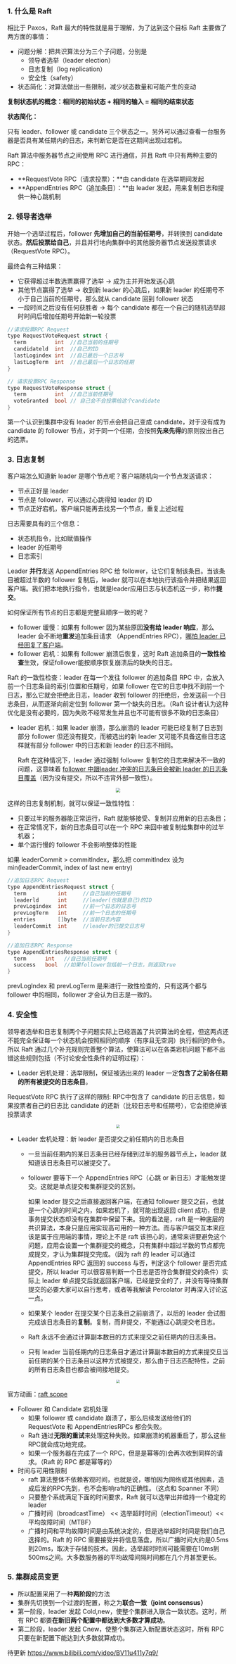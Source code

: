 ### 1. 什么是 Raft
相比于 Paxos，Raft 最大的特性就是易于理解，为了达到这个目标 Raft 主要做了两方面的事情：

- 问题分解：把共识算法分为三个子问题，分别是
  - 领导者选举（leader election）
  - 日志复制（log replication）
  - 安全性（safety）
- 状态简化：对算法做出一些限制，减少状态数量和可能产生的变动

**复制状态机的概念：相同的初始状态 + 相同的输入 = 相同的结束状态**

**状态简化：**

只有 leader、follower 或 candidate 三个状态之一。另外可以通过查看一台服务器是否具有某任期内的日志，来判断它是否在这期间出现过宕机。

Raft 算法中服务器节点之间使用 RPC 进行通信，并且 Raft 中只有两种主要的 RPC：

- **RequestVote RPC（请求投票）：**由 candidate 在选举期间发起
- **AppendEntries RPC（追加条目）：**由 leader 发起，用来复制日志和提供一种心跳机制

### 2. 领导者选举

开始一个选举过程后，follower **先增加自己的当前任期号**，并转换到 candidate 状态。**然后投票给自己**，并且并行地向集群中的其他服务器节点发送投票请求（RequestVote RPC）。

最终会有三种结果：

- 它获得超过半数选票赢得了选举 -> 成为主并开始发送心跳
- 其他节点赢得了选举 -> 收到新 leader 的心跳后，如果新 leader 的任期号不小于自己当前的任期号，那么就从 candidate 回到 follower 状态
- 一段时间之后没有任何获胜者 -> 每个 candidate 都在一个自己的随机选举超时时间后增加任期号开始新一轮投票

```c
//请求投票RPC Request
type RequestVoteRequest struct {
  term         int  //自己当前的任期号
  candidateld  int  //自己的ID
  lastLogindex int  //自已最后一个日志号
  lastLogTerm  int  //自己最后一个日志的任期
}
```

```c
// 请求投票RPC Response
type RequestVoteResponse struct {
  term         int  //自己当前任期号
  voteGranted  bool // 自己会不会投票给这个candidate
}
```

第一个认识到集群中没有 leader 的节点会把自己变成 candidate，对于没有成为 candidate 的 follower 节点，对于同一个任期，会按照**先来先得**的原则投出自己的选票。

### 3. 日志复制

客户端怎么知道新 leader 是哪个节点呢？客户端随机向一个节点发送请求：

- 节点正好是 leader
- 节点是 follower，可以通过心跳得知 leader 的 ID
- 节点正好宕机，客户端只能再去找另一个节点，重复上述过程

日志需要具有的三个信息：

- 状态机指令，比如赋值操作
- leader 的任期号
- 日志索引

Leader **并行**发送 AppendEntries RPC 给 follower，让它们复制该条目。当该条目被超过半数的 follower 复制后，leader 就可以在本地执行该指令并把结果返回客户端。我们把本地执行指令，也就是leader应用日志与状态机这一步，称作**提交**。

如何保证所有节点的日志都是完整且顺序一致的呢？

- follower 缓慢：如果有 follower 因为某些原因**没有给 leader 响应**，那么 leader 会不断地**重发**追加条目请求 （AppendEntries RPC），<u>哪怕 leader 已经回复了客户端</u>。
- follower 宕机：如果有 follower 崩溃后恢复，这时 Raft 追加条目的**一致性检查**生效，保证follower能按顺序恢复崩溃后的缺失的日志。

Raft 的一致性检查：leader 在每一个发往 follower 的追加条目 RPC 中，会放入前一个日志条目的索引位置和任期号，如果 follower 在它的日志中找不到前一个日志，那么它就会拒绝此日志，leader 收到 follower 的拒绝后，会发送前一个日志条目，从而逐渐向前定位到 follower 第一个缺失的日志。（Raft 设计者认为这种优化是没有必要的，因为失败不经常发生并且也不可能有很多不致的日志条目）

- leader 宕机：如果 leader 崩溃，那么崩溃的 leader 可能已经复制了日志到部分 follower 但还没有提交，而被选出的新 leader 又可能不具备这些日志这样就有部分 follower 中的日志和新 leader 的日志不相同。

  Raft 在这种情况下，leader 通过强制 follower 复制它的日志来解决不一致的问题，这意味着 <u>follower 中跟leader 冲突的日志条目会被新 leader 的日志条目覆盖</u>（因为没有提交，所以不违背外部一致性）。

<center><img src="raft.png" style="zoom:60%"></center>

这样的日志复制机制，就可以保证一致性特性：

- 只要过半的服务器能正常运行，Raft 就能够接受、复制并应用新的日志条目；
- 在正常情况下，新的日志条目可以在一个 RPC 来回中被复制给集群中的过半机器；
- 单个运行慢的 follower 不会影响整体的性能

如果 leaderCommit > commitlndex，那么把 commitlndex 设为 min(leaderCommit, index of last new entry)

```c
//追加日志RPC Request
type AppendEntriesRequest struct {
  term          int     //自己当前的任期号
  leaderld      int     //leader(也就是自己)的ID
  prevLogindex  int     //前一个日志的日志号
  prevLogTerm   int     //前一个日志的任期号
  entries       []byte  //当前日志内容
  leaderCommit  int     //leader的已提交日志号
}
```

```c
//追加日志RPC Response
type AppendEntriesResponse struct {
  term      int   //自己当前任期号
  success   bool  //如果follower包括前一个日志，则返回true
}
```

prevLoglndex 和 prevLogTerm 是来进行一致性检查的，只有这两个都与 follower 中的相同，follower 才会认为日志是一致的。

### 4. 安全性

领导者选举和日志复制两个子问题实际上已经涵盖了共识算法的全程，但这两点还不能完全保证每一个状态机会按照相同的顺序（有序且无空洞）执行相同的命令。所以 Raft 通过几个补充规则完善整个算法，使算法可以在各类宕机问题下都不出错这些规则包括（不讨论安全性条件的证明过程）：

- Leader 宕机处理：选举限制，保证被选出来的 leader 一定**包含了之前各任期的所有被提交的日志条目**。

RequestVote RPC 执行了这样的限制: RPC中包含了 candidate 的日志信息，如果投票者自己的日志比 candidate 的还新（比较日志号和任期号），它会拒绝掉该投票请求

<center><img src="safety.png" style="zoom:50%"></center>

- Leader 宏机处理：新 leader 是否提交之前任期内的日志条目

  - 一旦当前任期内的某日志条目已经存储到过半的服务器节点上，leader 就知道该日志条目可以被提交了。

  - follower 要等下一个 AppendEntries RPC（心跳 or 新日志）才能触发提交。这就是单点提交和集群提交的区别。

    如果 leader 提交之后直接返回客户端，在通知 follower 提交之前，也就是一个心跳的时间之内，如果宕机了，就可能出现返回 client 成功，但是事务提交状态却没有在集群中保留下来。我的看法是，raft 是一种底层的共识算法，本身只是应用实现高可用的一种方法。而与客户端交互本来应该是属于应用端的事情，理论上不是 raft 该担心的，通常来讲要避免这个问题，应用会设置一个集群提交的概念，只有集群中超过半数的节点都完成提交，才认为集群提交完成。（因为 raft 的 leader 可以通过 AppendEntries RPC 返回的 success 与否，判定这个 follower 是否完成提交，所以 leader 可以很容易判断一个日志是否符合集群提交的条件）实际上 leader 单点提交后就返回客户端，已经是安全的了，并没有等待集群提交的必要大家可以自行思考，或者等我解读 Percolator 时再深入讨论这一点。

  - 如果某个 leader 在提交某个日志条目之前崩溃了，以后的 leader 会试图完成该日志条目的**复制**。复制，而非提交，不能通过心跳提交老日志。
  
  - Raft 永远不会通过计算副本数目的方式来提交之前任期内的日志条目。
  
  - 只有 leader 当前任期内的日志条目才通过计算副本数目的方式来提交旦当前任期的某个日志条目以这种方式被提交，那么由于日志匹配特性，之前的所有日志条目也都会被间接地提交。

<center><img src="safety2.png" style="zoom:50%"></center>

官方动画：[raft scope](https://raft.github.io/raftscope/index.html)

- Follower 和 Candidate 宕机处理
  - 如果 follower 或 candidate 崩溃了，那么后续发送给他们的 RequestVote 和 AppendEntriesRPCs 都会失败。
  - Raft 通过**无限的重试**来处理这种失败。如果崩溃的机器重启了，那么这些RPC就会成功地完成。
  - 如果一个服务器在完成了一个 RPC，但是是幂等的)会再次收到同样的请求。（Raft 的 RPC 都是幂等的）
- 时间与可用性限制
  - raft 算法整体不依赖客观时间，也就是说，哪怕因为网络或其他因素，造成后发的RPC先到，也不会影响raft的正确性。（这点和 Spanner 不同）
  - 只要整个系统满足下面的时间要求，Raft 就可以选举出并维持一个稳定的 leader
  - 广播时间（broadcastTime） << 选举超时时间（electionTimeout）<< 平均故障时间（MTBF）
  - 广播时间和平均故障时间是由系统决定的，但是选举超时时间是我们自己选择的。Raft 的 RPC 需要接受并将信息落盘，所以广播时间大约是0.5ms到20ms，取决于存储的技术。因此，选举超时时间可能需要在10ms到500ms之间。大多数服务器的平均故障间隔时间都在几个月甚至更长。

### 5. 集群成员变更

- 所以配置采用了一种**两阶段**的方法
- 集群先切换到一个过渡的配置，称之为**联合一致（joint consensus）**
- 第一阶段，leader 发起 Cold,new，使整个集群进入联合一致状态。这时，所有 RPC 都要**在新旧两个配置中都达到大多数才算成功**。
- 第二阶段，leader 发起 Cnew，使整个集群进入新配置状态这时，所有 RPC 只要在新配置下能达到大多数就算成功。

待更新 https://www.bilibili.com/video/BV11u411y7q9/
